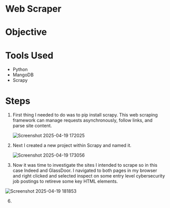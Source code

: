 # Web Scraper

# Objective

# Tools Used
- Python
- MangoDB
- Scrapy
# Steps
1. First thing I needed to do was to pip install scrapy. This web scraping framework can manage requests asynchronously, follow links, and parse site content.

   ![Screenshot 2025-04-19 172025](https://github.com/user-attachments/assets/e8867cb9-bd0d-400b-8b66-25975424cf3a)

3. Next I created a new project within Scrapy and named it.

   ![Screenshot 2025-04-19 173056](https://github.com/user-attachments/assets/a88593c0-8ebe-45eb-a2ff-a42e0d3eb481)

5. Now it was time to investigate the sites I intended to scrape so in this case Indeed and GlassDoor. I navigated to both pages in my browser and right clicked and selected inspect on some entry level cybersecurity job postings to retireve some key HTML elements.

![Screenshot 2025-04-19 181853](https://github.com/user-attachments/assets/55bdd0ef-81f5-4718-a630-5e8b3a4b77d5)

6. 

